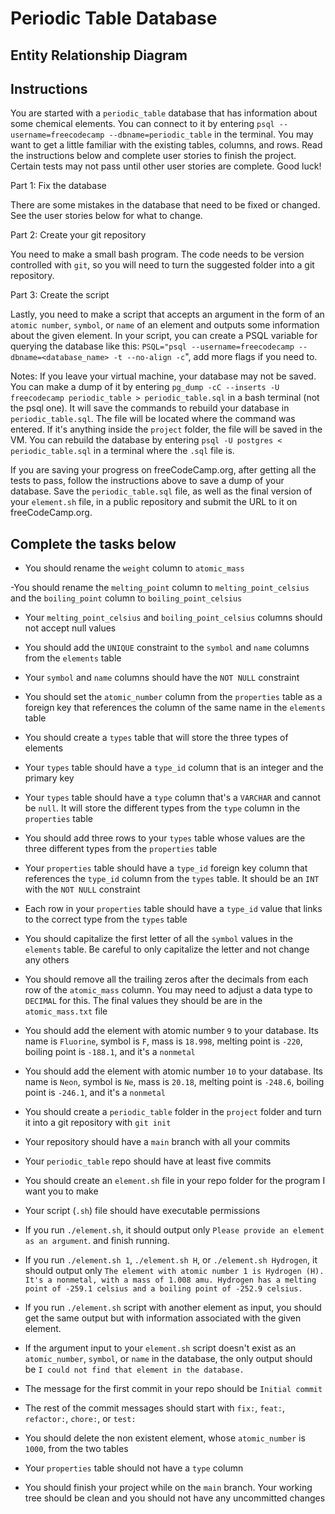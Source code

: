 # Periodic Table Database

## Entity Relationship Diagram

## Instructions

You are started with a `periodic_table` database that has information about some chemical elements. You can connect to it by entering `psql --username=freecodecamp --dbname=periodic_table` in the terminal. You may want to get a little familiar with the existing tables, columns, and rows. Read the instructions below and complete user stories to finish the project. Certain tests may not pass until other user stories are complete. Good luck!

Part 1: Fix the database

There are some mistakes in the database that need to be fixed or changed. See the user stories below for what to change.

Part 2: Create your git repository

You need to make a small bash program. The code needs to be version controlled with `git`, so you will need to turn the suggested folder into a git repository.

Part 3: Create the script

Lastly, you need to make a script that accepts an argument in the form of an `atomic number`, `symbol`, or `name` of an element and outputs some information about the given element. In your script, you can create a PSQL variable for querying the database like this: `PSQL="psql --username=freecodecamp --dbname=<database_name> -t --no-align -c`", add more flags if you need to.

Notes:
If you leave your virtual machine, your database may not be saved. You can make a dump of it by entering `pg_dump -cC --inserts -U freecodecamp periodic_table > periodic_table.sql` in a bash terminal (not the psql one). It will save the commands to rebuild your database in `periodic_table.sql`. The file will be located where the command was entered. If it's anything inside the `project` folder, the file will be saved in the VM. You can rebuild the database by entering `psql -U postgres < periodic_table.sql` in a terminal where the `.sql` file is.

If you are saving your progress on freeCodeCamp.org, after getting all the tests to pass, follow the instructions above to save a dump of your database. Save the `periodic_table.sql` file, as well as the final version of your `element.sh` file, in a public repository and submit the URL to it on freeCodeCamp.org.

## Complete the tasks below

- You should rename the `weight` column to `atomic_mass`

-You should rename the `melting_point` column to `melting_point_celsius` and the `boiling_point` column to `boiling_point_celsius`

- Your `melting_point_celsius` and `boiling_point_celsius` columns should not accept null values

- You should add the `UNIQUE` constraint to the `symbol` and `name` columns from the `elements` table

- Your `symbol` and `name` columns should have the `NOT NULL` constraint

- You should set the `atomic_number` column from the `properties` table as a foreign key that references the column of the same name in the `elements` table

- You should create a `types` table that will store the three types of elements

- Your `types` table should have a `type_id` column that is an integer and the primary key

- Your `types` table should have a `type` column that's a `VARCHAR` and cannot be `null`. It will store the different types from the `type` column in the `properties` table

- You should add three rows to your `types` table whose values are the three different types from the `properties` table

- Your `properties` table should have a `type_id` foreign key column that references the `type_id` column from the `types` table. It should be an `INT` with the `NOT NULL` constraint

- Each row in your `properties` table should have a `type_id` value that links to the correct type from the `types` table

- You should capitalize the first letter of all the `symbol` values in the `elements` table. Be careful to only capitalize the letter and not change any others

- You should remove all the trailing zeros after the decimals from each row of the `atomic_mass` column. You may need to adjust a data type to `DECIMAL` for this. The final values they should be are in the `atomic_mass.txt` file

- You should add the element with atomic number `9` to your database. Its name is `Fluorine`, symbol is `F`, mass is `18.998`, melting point is `-220`, boiling point is `-188.1`, and it's a `nonmetal`

- You should add the element with atomic number `10` to your database. Its name is `Neon`, symbol is `Ne`, mass is `20.18`, melting point is `-248.6`, boiling point is `-246.1`, and it's a `nonmetal`

- You should create a `periodic_table` folder in the `project` folder and turn it into a git repository with `git init`

- Your repository should have a `main` branch with all your commits

- Your `periodic_table` repo should have at least five commits

- You should create an `element.sh` file in your repo folder for the program I want you to make

- Your script (`.sh`) file should have executable permissions

- If you run `./element.sh`, it should output only `Please provide an element as an argument`. and finish running.

- If you run `./element.sh 1`, `./element.sh H`, or `./element.sh Hydrogen`, it should output only `The element with atomic number 1 is Hydrogen (H). It's a nonmetal, with a mass of 1.008 amu. Hydrogen has a melting point of -259.1 celsius and a boiling point of -252.9 celsius.`

- If you run `./element.sh` script with another element as input, you should get the same output but with information associated with the given element.

- If the argument input to your `element.sh` script doesn't exist as an `atomic_number`, `symbol`, or `name` in the database, the only output should be `I could not find that element in the database.`

- The message for the first commit in your repo should be `Initial commit`

- The rest of the commit messages should start with `fix:`, `feat:`, `refactor:`, `chore:`, or `test:`

- You should delete the non existent element, whose `atomic_number` is `1000`, from the two tables

- Your `properties` table should not have a `type` column

- You should finish your project while on the `main` branch. Your working tree should be clean and you should not have any uncommitted changes
